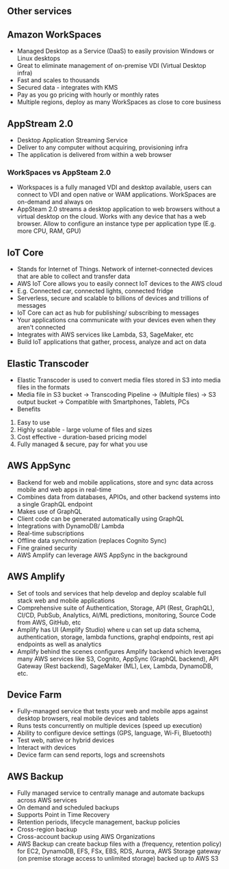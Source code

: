 ## Other services

## Amazon WorkSpaces
* Managed Desktop as a Service (DaaS) to easily provision Windows or Linux desktops
* Great to eliminate management of on-premise VDI (Virtual Desktop infra)
* Fast and scales to thousands
* Secured data - integrates with KMS
* Pay as you go pricing with hourly or monthly rates
* Multiple regions, deploy as many WorkSpaces as close to core business

## AppStream 2.0
* Desktop Application Streaming Service
* Deliver to any computer without acquiring, provisioning infra
* The application is delivered from within a web browser

### WorkSpaces vs AppSteam 2.0
* Workspaces is a fully managed VDI and desktop available, users can connect to VDI and open native or WAM applications. WorkSpaces are on-demand and always on
* AppSteam 2.0 streams a desktop application to web browsers without a virtual desktop on the cloud. Works with any device that has a web browser. Allow to configure an instance type per application type (E.g. more CPU, RAM, GPU)

## IoT Core
* Stands for Internet of Things. Network of internet-connected devices that are able to collect and transfer data
* AWS IoT Core allows you to easily connect IoT devices to the AWS cloud
* E.g. Connected car, connected lights, connected fridge
* Serverless, secure and scalable to billions of devices and trillions of messages
* IoT Core can act as hub for publishing/ subscribing to messages 
* Your applications cna communicate with your devices even when they aren't connected
* Integrates with AWS services like Lambda, S3, SageMaker, etc
* Build IoT applications that gather, process, analyze and act on data

## Elastic Transcoder
* Elastic Transcoder is used to convert media files stored in S3 into media files in the formats
* Media file in S3 bucket -> Transcoding Pipeline -> (Multiple files) -> S3 output bucket -> Compatible with Smartphones, Tablets, PCs
* Benefits
1. Easy to use
2. Highly scalable - large volume of files and sizes
3. Cost effective - duration-based pricing model
4. Fully managed & secure, pay for what you use

## AWS AppSync
* Backend for web and mobile applications, store and sync data across mobile and web apps in real-time
* Combines data from databases, APIOs, and other backend systems into a single GraphQL endpoint
* Makes use of GraphQL 
* Client code can be generated automatically using GraphQL
* Integrations with DynamoDB/ Lambda
* Real-time subscriptions
* Offline data synchronization (replaces Cognito Sync)
* Fine grained security
* AWS Amplify can leverage AWS AppSync in the background

## AWS Amplify
* Set of tools and services that help develop and deploy scalable full stack web and mobile applications
* Comprehensive suite of Authentication, Storage, API (Rest, GraphQL), CI/CD, PubSub, Analytics, AI/ML predictions, monitoring, Source Code from AWS, GitHub, etc
* Amplify has UI (Amplify Studio) where u can set up data schema, authentication, storage, lambda functions, graphql endpoints, rest api endpoints as well as analytics
* Amplify behind the scenes configures Amplify backend which leverages many AWS services like S3, Cognito, AppSync (GraphQL backend), API Gateway (Rest backend), SageMaker (ML), Lex, Lambda, DynamoDB, etc.

## Device Farm
* Fully-managed service that tests your web and mobile apps against desktop browsers, real mobile devices and tablets
* Runs tests concurrently on multiple devices (speed up execution)
* Ability to configure device settings (GPS, language, Wi-Fi, Bluetooth)
* Test web, native or hybrid devices
* Interact with devices
* Device farm can send reports, logs and screenshots

## AWS Backup
* Fully managed service to centrally manage and automate backups across AWS services
* On demand and scheduled backups
* Supports Point in Time Recovery
* Retention periods, lifecycle management, backup policies
* Cross-region backup
* Cross-account backup using AWS Organizations
* AWS Backup can create backup files with a (frequency, retention policy) for EC2, DynamoDB, EFS, FSx, EBS, RDS, Aurora, AWS Storage gateway (on premise storage access to unlimited storage) backed up to AWS S3
